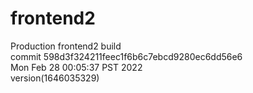 # frontend2  
Production frontend2 build  
commit 598d3f324211feec1f6b6c7ebcd9280ec6dd56e6  
Mon Feb 28 00:05:37 PST 2022  
version(1646035329)  
